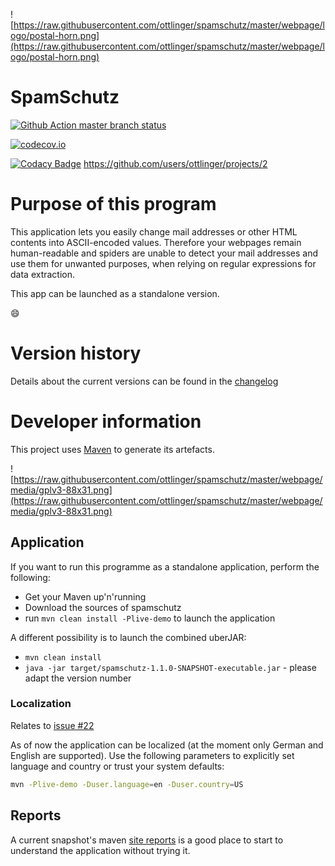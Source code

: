 ![https://raw.githubusercontent.com/ottlinger/spamschutz/master/webpage/logo/postal-horn.png](https://raw.githubusercontent.com/ottlinger/spamschutz/master/webpage/logo/postal-horn.png)
# SpamSchutz

[![Github Action master branch status](https://github.com/ottlinger/spamschutz/actions/workflows/maven.yml/badge.svg?branch=master)](https://github.com/ottlinger/spamschutz/actions)

[![codecov.io](http://codecov.io/github/ottlinger/spamschutz/coverage.svg?branch=master)](http://codecov.io/github/ottlinger/spamschutz?branch=master)

[![Codacy Badge](https://app.codacy.com/project/badge/Grade/93ad105bf87d4261a5fca994c4d56af3)](https://www.codacy.com/gh/ottlinger/spamschutz/dashboard)
https://github.com/users/ottlinger/projects/2

# Purpose of this program

This application lets you easily change mail addresses or other HTML contents into ASCII-encoded values. Therefore your webpages remain human-readable and spiders are unable to detect your mail addresses and use them for unwanted purposes, when relying on regular expressions for data extraction.

This app can be launched as a standalone version.

:smile:

# Version history

Details about the current versions can be found in the [changelog](CHANGES.md)

# Developer information

This project uses [Maven](https://maven.apache.org "Official Maven website") to generate its artefacts.

![https://raw.githubusercontent.com/ottlinger/spamschutz/master/webpage/media/gplv3-88x31.png](https://raw.githubusercontent.com/ottlinger/spamschutz/master/webpage/media/gplv3-88x31.png)

## Application
If you want to run this programme as a standalone application, perform the following:

  * Get your Maven up'n'running
  * Download the sources of spamschutz
  * run ```mvn clean install -Plive-demo``` to launch the application

A different possibility is to launch the combined uberJAR:

  * ```mvn clean install```
  * ```java -jar target/spamschutz-1.1.0-SNAPSHOT-executable.jar``` - please adapt the version number

### Localization

Relates to [issue #22](../../issues/22)

  As of now the application can be localized (at the moment only German and English are supported). Use the following parameters to explicitly set language and country or trust your system defaults:
```bash
mvn -Plive-demo -Duser.language=en -Duser.country=US
```

## Reports

A current snapshot's maven [site reports](https://ottlinger.github.io/spamschutz/) is a good place to start to understand the application without trying it.
